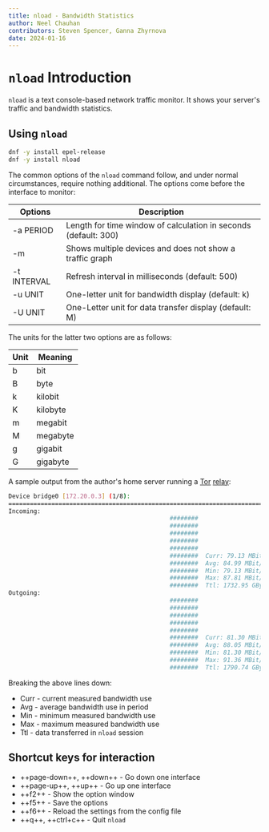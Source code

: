 ```yaml
---
title: nload - Bandwidth Statistics
author: Neel Chauhan
contributors: Steven Spencer, Ganna Zhyrnova 
date: 2024-01-16
---
```


# `nload` Introduction

`nload` is a text console-based network traffic monitor. It shows your server's traffic and bandwidth statistics.

## Using `nload`

```bash
dnf -y install epel-release
dnf -y install nload
```

The common options of the `nload` command follow, and under normal circumstances, require nothing additional. The options come before the interface to monitor:

|Options|Description|
|---|---|
|-a PERIOD |Length for time window of calculation in seconds (default: 300)|
|-m |Shows multiple devices and does not show a traffic graph|
|-t INTERVAL |Refresh interval in milliseconds (default: 500)|
|-u UNIT |One-letter unit for bandwidth display (default: k)|
|-U UNIT |One-Letter unit for data transfer display (default: M)|

The units for the latter two options are as follows:

|Unit|Meaning|
|---|---|
|b |bit|
|B |byte|
|k |kilobit|
|K |kilobyte|
|m |megabit|
|M |megabyte|
|g |gigabit|
|G |gigabyte|

A sample output from the author's home server running a [Tor](https://www.torproject.org/) [relay](https://community.torproject.org/relay/types-of-relays/):

```bash
Device bridge0 [172.20.0.3] (1/8):
================================================================================
Incoming:
                                             ########
                                             ########
                                             ########
                                             ########
                                             ########
                                             ########  Curr: 79.13 MBit/s
                                             ########  Avg: 84.99 MBit/s
                                             ########  Min: 79.13 MBit/s
                                             ########  Max: 87.81 MBit/s
                                             ########  Ttl: 1732.95 GByte
Outgoing:
                                             ########
                                             ########
                                             ########
                                             ########
                                             ########
                                             ########  Curr: 81.30 MBit/s
                                             ########  Avg: 88.05 MBit/s
                                             ########  Min: 81.30 MBit/s
                                             ########  Max: 91.36 MBit/s
                                             ########  Ttl: 1790.74 GByte
```

Breaking the above lines down:

* Curr - current measured bandwidth use
* Avg - average bandwidth use in period
* Min - minimum measured bandwidth use
* Max - maximum measured bandwidth use
* Ttl - data transferred in `nload` session

## Shortcut keys for interaction

* ++page-down++, ++down++ - Go down one interface
* ++page-up++, ++up++ - Go up one interface
* ++f2++ - Show the option window
* ++f5++ - Save the options
* ++f6++ - Reload the settings from the config file
* ++q++, ++ctrl+c++ - Quit `nload`
